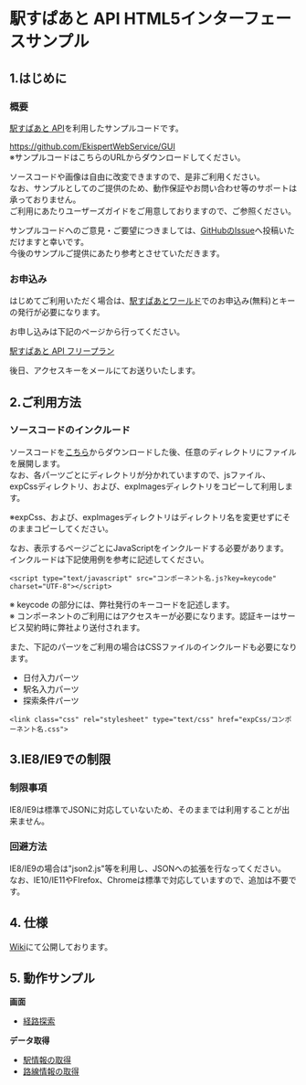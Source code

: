 # 駅すぱあと API HTML5インターフェースサンプル

## 1.はじめに

### 概要

[駅すぱあと API](https://ekiworld.net/service/sier/webservice/index.html)を利用したサンプルコードです。  

https://github.com/EkispertWebService/GUI  
※サンプルコードはこちらのURLからダウンロードしてください。

ソースコードや画像は自由に改変できますので、是非ご利用ください。  
なお、サンプルとしてのご提供のため、動作保証やお問い合わせ等のサポートは承っておりません。  
ご利用にあたりユーザーズガイドをご用意しておりますので、ご参照ください。  

サンプルコードへのご意見・ご要望につきましては、[GitHubのIssue](https://github.com/EkispertWebService/GUI/issues/new)へ投稿いただけますと幸いです。  
今後のサンプルご提供にあたり参考とさせていただきます。  

### お申込み

はじめてご利用いただく場合は、[駅すぱあとワールド](https://ekiworld.net/)でのお申込み(無料)とキーの発行が必要になります。

お申し込みは下記のページから行ってください。

[駅すぱあと API フリープラン](https://ekiworld.net/service/sier/webservice/free_provision.html)

後日、アクセスキーをメールにてお送りいたします。

## 2.ご利用方法

 ### ソースコードのインクルード

ソースコードを[こちら](https://github.com/EkispertWebService/GUI)からダウンロードした後、任意のディレクトリにファイルを展開します。  
なお、各パーツごとにディレクトリが分かれていますので、jsファイル、expCssディレクトリ、および、expImagesディレクトリをコピーして利用します。  

※expCss、および、expImagesディレクトリはディレクトリ名を変更せずにそのままコピーしてください。

なお、表示するページごとにJavaScriptをインクルードする必要があります。  
インクルードは下記使用例を参考に記述してください。  

`<script type="text/javascript" src="コンポーネント名.js?key=keycode" charset="UTF-8"></script>`

※ keycode の部分には、弊社発行のキーコードを記述します。  
※ コンポーネントのご利用にはアクセスキーが必要になります。認証キーはサービス契約時に弊社より送付されます。  

また、下記のパーツをご利用の場合はCSSファイルのインクルードも必要になります。  

* 日付入力パーツ  
* 駅名入力パーツ  
* 探索条件パーツ  

`<link class="css" rel="stylesheet" type="text/css" href="expCss/コンポーネント名.css">`

## 3.IE8/IE9での制限

### 制限事項

IE8/IE9は標準でJSONに対応していないため、そのままでは利用することが出来ません。  

### 回避方法

IE8/IE9の場合は"json2.js"等を利用し、JSONへの拡張を行なってください。  
なお、IE10/IE11やFIrefox、Chromeは標準で対応していますので、追加は不要です。  

## 4. 仕様

[Wiki](https://github.com/EkispertWebService/GUI-LightEdition/wiki)にて公開しております。

## 5. 動作サンプル

**画面**

* [経路探索](http://ekispertwebservice.github.io/GUI-LightEdition/sample/sample.html)

**データ取得**

* [駅情報の取得](http://ekispertwebservice.github.io/GUI-LightEdition/sample/stationInfo.html)
* [路線情報の取得](http://ekispertwebservice.github.io/GUI-LightEdition/sample/railInfo.html)
